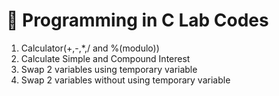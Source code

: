 # 📘 Programming in C Lab Codes

1. Calculator(+,-,\*,/ and %(modulo))
2. Calculate Simple and Compound Interest
3. Swap 2 variables using temporary variable
4. Swap 2 variables without using temporary variable
